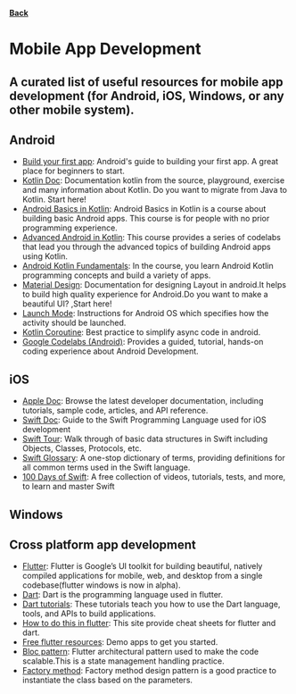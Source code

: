 **[Back](/README.md/)**

# Mobile App Development

## A curated list of useful resources for mobile app development (for Android, iOS, Windows, or any other mobile system).

## Android
- [Build your first app](https://developer.android.com/training/basics/firstapp/): Android's guide to building your first app. A great place for beginners to start.
- [Kotlin Doc](https://kotlinlang.org/docs/reference/): Documentation kotlin from the source, playground, exercise and many information about Kotlin. Do you want to migrate from Java to Kotlin. Start here!
- [Android Basics in Kotlin](https://developer.android.com/courses/basic-android-kotlin-training/overview): Android Basics in Kotlin is a course about building basic Android apps. This course is for people with no prior programming experience.
- [Advanced Android in Kotlin](https://developer.android.com/courses/kotlin-android-advanced/overview): This course provides a series of codelabs that lead you through the advanced topics of building Android apps using Kotlin.
- [Android Kotlin Fundamentals](https://developer.android.com/courses/kotlin-android-fundamentals/overview): In the course, you learn Android Kotlin programming concepts and build a variety of apps.
- [Material Design](https://material.io/design): Documentation for designing Layout in android.It helps to build high quality experience for Android.Do you want to make a beautiful UI? ,Start here!
- [Launch Mode](https://android.jlelse.eu/android-activity-launch-mode-e0df1aa72242): Instructions for Android OS which specifies how the activity should be launched.
- [Kotlin Coroutine](https://medium.com/androiddevelopers/coroutines-on-android-part-i-getting-the-background-3e0e54d20bb): Best practice to simplify async code in android.
- [Google Codelabs (Android)](https://codelabs.developers.google.com/?cat=android): Provides a guided, tutorial, hands-on coding experience about Android Development.

## iOS
- [Apple Doc](https://developer.apple.com/documentation/): Browse the latest developer documentation, including tutorials, sample code, articles, and API reference.
- [Swift Doc](https://swift.org/documentation/#the-swift-programming-language): Guide to the Swift Programming Language used for iOS development 
- [Swift Tour](https://docs.swift.org/swift-book/GuidedTour/GuidedTour.html): Walk through of basic data structures in Swift including Objects, Classes, Protocols, etc. 
- [Swift Glossary](https://www.hackingwithswift.com/glossary): A one-stop dictionary of terms, providing definitions for all common terms used in the Swift language.
- [100 Days of Swift](https://www.hackingwithswift.com/100): A free collection of videos, tutorials, tests, and more, to learn and master Swift

## Windows

## Cross platform app development
- [Flutter](https://flutter.dev/): Flutter is Google’s UI toolkit for building beautiful, natively compiled applications for mobile, web, and desktop from a single codebase(flutter windows is now in alpha).
- [Dart](https://dart.dev/): Dart is the programming language used in flutter.
- [Dart tutorials](https://dart.dev/tutorials): These tutorials teach you how to use the Dart language, tools, and APIs to build applications.
- [How to do this in flutter](https://howtodothisinflutter.com/): This site provide cheat sheets for flutter and dart.
- [Free flutter resources](https://github.com/londonappbrewery/Flutter-Course-Resources): Demo apps to get you started.    
- [Bloc pattern](https://www.raywenderlich.com/4074597-getting-started-with-the-bloc-pattern): Flutter architectural pattern used to make the code scalable.This is a state management handling practice.  
- [Factory method](https://medium.com/flutter-community/flutter-design-patterns-10-factory-method-c53ad11d863f): Factory method design pattern is a good practice to instantiate the class based on the parameters.                              

